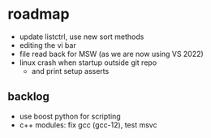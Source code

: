# roadmap
- update listctrl, use new sort methods
- editing the vi bar
- file read back for MSW (as we are now using VS 2022)
- linux crash when startup outside git repo
  - and print setup asserts

## backlog
- use boost python for scripting
- c++ modules: fix gcc (gcc-12), test msvc
